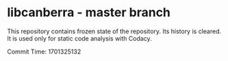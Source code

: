 # libcanberra - master branch

This repository contains frozen state of the repository.
Its history is cleared. It is used only for static code
analysis with Codacy.

Commit Time: 1701325132